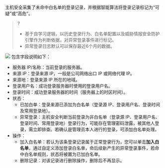 主机安全采集了未命中白名单的登录记录，并根据智能算法将登录记录标记为“可疑”或“高危”。
>?
>- 基于自学习逻辑，以历史登录行为、白名单配置以及威胁情报安全防护引擎作为判断依据，对异常登录事件进行标记。
>- 异常登录日志默认可以保存最近6个月的数据。
>
![](https://qcloudimg.tencent-cloud.cn/raw/89ae764030bc8691d92235a2444f7efe.png)
包含字段说明如下：
- 服务器 IP/名称：当前登录的服务器。
- 来源 IP：登录来源 IP，一般是公司网络出口 IP 或网络代理 IP。
- 来源地：登录来源 IP 所在的地域。
- 登录用户名：成功登录服务器时使用的登录用户名。
- 登录时间：成功登录服务器的时间（服务器上的时区时间）。
- 状态：
  - 已加白单：登录来源已添加为白名单（登录源 IP、登录用户名、登录时间及常用登录地）。
  - 异常登录：主机安全判断当前登录为非白名单（登录源 IP、登录用户名、登录时间、常用登录地）登录行为，可能存在管理密码泄露，被其他人登录，需立即排查。若确认是管理员本人进行的登录，可添加白名单处理。
- 操作：
  - 加入白名单：若认为该条登录记录属于正常登录行为，您可以单击**加入白名单**，通过自定义添加登录白名单，命后续新产生的异常登录事件，若命中白名单规则，状态将被置为已加白名单。
  - 删除记录：对该记录进行删除操作，删除后不再显示。
